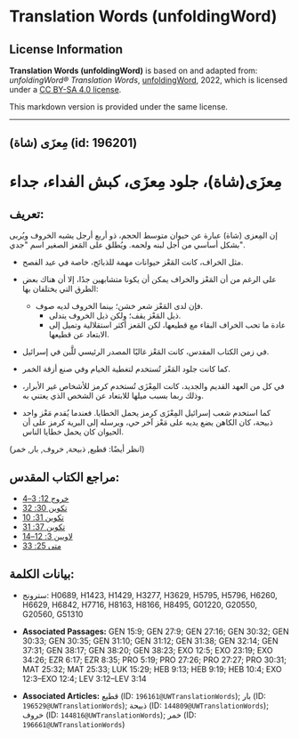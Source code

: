 # Translation Words (unfoldingWord)

## License Information

**Translation Words (unfoldingWord)** is based on and adapted from: _unfoldingWord® Translation Words_, [unfoldingWord](https://unfoldingword.org/utw), 2022, which is licensed under a [CC BY-SA 4.0 license](https://creativecommons.org/licenses/by-sa/4.0/legalcode.en).

This markdown version is provided under the same license.



--------------------------------

## مِعزَى (شاة) (id: 196201)

مِعزَى(شاة)، جلود مِعزَى، كبش الفداء، جداء
==========================================

تعريف:
------

إن المِعزى (شاة) عبارة عن حيوان متوسط الحجم، ذو أربع أرجل يشبه الخروف ويُربى بشكل أساسي من أجل لبنه ولحمه. ويُطلق على المَعز الصغير اسم "جدي".

* مثل الخراف، كانت المَعْز حيوانات مهمة للذبائح، خاصة في عيد الفصح.
* على الرغم من أن المَعْز والخراف يمكن أن يكونا متشابهين جدًا، إلا أن هناك بعض الطرق التي يختلفان بها:

    + فإن لدى المَعْز شعر خشن؛ بينما الخروف لديه صوف.
        + ذيل المَعْز يقف؛ ولكن ذيل الخروف يتدلى.
        + عادة ما تحب الخراف البقاء مع قطيعها، لكن المَعز أكثر استقلالية وتميل إلى الابتعاد عن قطيعها.
* في زمن الكتاب المقدس، كانت المَعْز غالبًا المصدر الرئيسي للَّبن في إسرائيل.
* كما كانت جلود المَعْز تُستخدم لتغطية الخيام وفي صنع أزقة الخمر.
* في كل من العهد القديم والجديد، كانت المِعْزَى تُستخدم كرمز للأشخاص غير الأبرار، وذلك ربما بسبب ميلها للابتعاد عن الشخص الذي يعتني به.
* كما استخدم شعب إسرائيل المِعْزَى كرمز يحمل الخطايا. فعندما يُقدم مَعْز واحد ذبيحة، كان الكاهن يضع يديه على مَعْز آخر حي، ويرسله إلى البرية كرمز على أن الحيوان كان يحمل خطايا الناس.

(انظر أيضًا: قطيع, ذبيحة, خروف, بار, خمر)

مراجع الكتاب المقدس:
--------------------

* [خروج 12: 3–4](https://ref.ly/Exod12:3-Exod12:4)
* [تكوين 30: 32](https://ref.ly/Gen30:32)
* [تكوين 31: 10](https://ref.ly/Gen31:10)
* [تكوين 37: 31](https://ref.ly/Gen37:31)
* [لاويين 3: 12–14](https://ref.ly/Lev3:12-Lev3:14)
* [متى 25: 33](https://ref.ly/Matt25:33)

بيانات الكلمة:
--------------

* سترونج: H0689, H1423, H1429, H3277, H3629, H5795, H5796, H6260, H6629, H6842, H7716, H8163, H8166, H8495, G01220, G20550, G20560, G51310

* **Associated Passages:** GEN 15:9; GEN 27:9; GEN 27:16; GEN 30:32; GEN 30:33; GEN 30:35; GEN 31:10; GEN 31:12; GEN 31:38; GEN 32:14; GEN 37:31; GEN 38:17; GEN 38:20; GEN 38:23; EXO 12:5; EXO 23:19; EXO 34:26; EZR 6:17; EZR 8:35; PRO 5:19; PRO 27:26; PRO 27:27; PRO 30:31; MAT 25:32; MAT 25:33; LUK 15:29; HEB 9:13; HEB 9:19; HEB 10:4; EXO 12:3–EXO 12:4; LEV 3:12–LEV 3:14
* **Associated Articles:** قطيع (ID: `196161@UWTranslationWords`); بار (ID: `196529@UWTranslationWords`); ذبيحة (ID: `144809@UWTranslationWords`); خروف (ID: `144816@UWTranslationWords`); خمر (ID: `196661@UWTranslationWords`)

